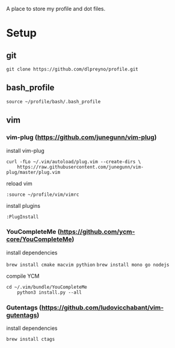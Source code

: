 A place to store my profile and dot files.

# Setup
## git

``git clone https://github.com/dlpreyno/profile.git``

## bash_profile

``source ~/profile/bash/.bash_profile``

## vim

### vim-plug (https://github.com/junegunn/vim-plug)

install vim-plug

    curl -fLo ~/.vim/autoload/plug.vim --create-dirs \
        https://raw.githubusercontent.com/junegunn/vim-plug/master/plug.vim

reload vim

``:source ~/profile/vim/vimrc``

install plugins

``:PlugInstall``

### YouCompleteMe (https://github.com/ycm-core/YouCompleteMe)

install dependencies

``brew install cmake macvim pythion``
``brew install mono go nodejs``

compile YCM

    cd ~/.vim/bundle/YouCompleteMe
        python3 install.py --all

### Gutentags (https://github.com/ludovicchabant/vim-gutentags)

install dependencies

``brew install ctags``
